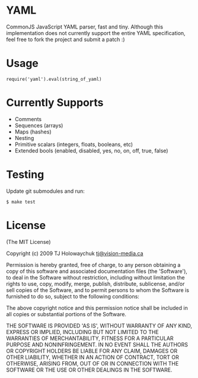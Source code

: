 
# YAML

CommonJS JavaScript YAML parser, fast and tiny. Although this implementation
does not currently support the entire YAML specification, feel free to
fork the project and submit a patch :) 

# Usage

    require('yaml').eval(string_of_yaml)
    
# Currently Supports

  * Comments
  * Sequences (arrays)
  * Maps (hashes)
  * Nesting
  * Primitive scalars (integers, floats, booleans, etc)
  * Extended bools (enabled, disabled, yes, no, on, off, true, false)
    
# Testing

Update git submodules and run:

    $ make test

# License 

(The MIT License)

Copyright (c) 2009 TJ Holowaychuk <tj@vision-media.ca>

Permission is hereby granted, free of charge, to any person obtaining
a copy of this software and associated documentation files (the
'Software'), to deal in the Software without restriction, including
without limitation the rights to use, copy, modify, merge, publish,
distribute, sublicense, and/or sell copies of the Software, and to
permit persons to whom the Software is furnished to do so, subject to
the following conditions:

The above copyright notice and this permission notice shall be
included in all copies or substantial portions of the Software.

THE SOFTWARE IS PROVIDED 'AS IS', WITHOUT WARRANTY OF ANY KIND,
EXPRESS OR IMPLIED, INCLUDING BUT NOT LIMITED TO THE WARRANTIES OF
MERCHANTABILITY, FITNESS FOR A PARTICULAR PURPOSE AND NONINFRINGEMENT.
IN NO EVENT SHALL THE AUTHORS OR COPYRIGHT HOLDERS BE LIABLE FOR ANY
CLAIM, DAMAGES OR OTHER LIABILITY, WHETHER IN AN ACTION OF CONTRACT,
TORT OR OTHERWISE, ARISING FROM, OUT OF OR IN CONNECTION WITH THE
SOFTWARE OR THE USE OR OTHER DEALINGS IN THE SOFTWARE.